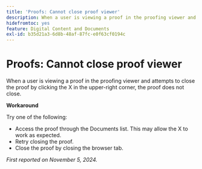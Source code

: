 ```yaml
---
title: 'Proofs: Cannot close proof viewer'
description: When a user is viewing a proof in the proofing viewer and attempts to close the proof by clicking the X in the upper-right corner, the proof does not close. A workaround is available.
hidefromtoc: yes
feature: Digital Content and Documents
exl-id: b35d21a3-6d8b-48af-87fc-e0f63cf0194c
---
```

# Proofs: Cannot close proof viewer

<!--
>[!NOTE]
>
>This issue was fixed on October 24, 2024.
-->

When a user is viewing a proof in the proofing viewer and attempts to close the proof by clicking the X in the upper-right corner, the proof does not close.

**Workaround**

Try one of the following:

* Access the proof through the Documents list. This may allow the X to work as expected.
* Retry closing the proof.
* Close the proof by closing the browser tab.

_First reported on November 5, 2024._

